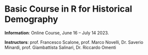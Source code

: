 # Basic Course in R for Historical Demography 

**Information**: Online Course, June 16 – July 14 2023.


**Instructors**: prof. Francesco Scalone, prof. Marco Novelli, Dr. Saverio Minardi, prof. Giambattista Salinari, Dr. Riccardo Omenti
